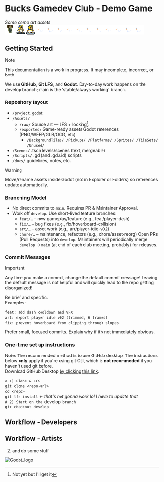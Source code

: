 # Bucks Gamedev Club - Demo Game

*Some demo art assets*\
![enemy](Assets/exported/Sprites/enemy.png)
![hover dude](Assets/exported/Sprites/player_move.png)
![swans](Assets/exported/Sprites/swan.png)


## Getting Started
> [!NOTE]
> This documentation is a work in progress. It may incomplete, incorrect, or both.

We use **GitHub**, **Git LFS**, and **Godot**. Day-to-day work happens on the develop branch; main is the 'stable/always working' branch.

### Repository layout

- `/project.godot`
- `/Assets/`
  -   `/raw/`                 Source art — LFS + locking[^1].
  -  `/exported/`               Game-ready assets Godot references (PNG/WEBP/GLB/OGG, etc)
      - `/BackgroundTiles/ /Pickups/ /Platforms/ /Sprites/ /TileSets/ /Unused/`
- `/Scenes/`                 .tscn levels/scenes (text, mergeable)
- `/Scripts/`                .gd (and .gd.uid) scripts
- `/docs/`                   guidelines, notes, etc.

>[!WARNING]
>Move/rename assets inside Godot (not in Explorer or Folders) so references update automatically.

### Branching Model
- No direct commits to `main`. Requires PR & Maintainer Approval.
- Work off `develop`. Use short-lived feature branches:
  - `feat/…` – new gameplay/feature (e.g., feat/player-dash)
  - `fix/…` – bug fixes (e.g., fix/hoverboard-collision)
  - `art/…` – asset work (e.g., art/player-idle-v02)
  - `chore/…` – maintenance, refactors (e.g., chore/asset-reorg)
Open PRs (Pull Requests) into `develop`. Maintainers will periodically merge `develop` → `main` (at end of each club meeting, probably) for releases.

### Commit Messages
> [!IMPORTANT]
> Any time you make a commit, change the default commit message! Leaving the default message is not helpful and will quickly lead to the repo getting disorganized!

Be brief and specific.\
Examples:

`feat: add dash cooldown and VFX`\
`art: export player idle v02 (trimmed, 6 frames)`\
`fix: prevent hoverboard from clipping through slopes`

Prefer small, focused commits. Explain why if it’s not immediately obvious.

### One-time set up instructions
Note: The recommended method is to use GitHub desktop. The instructions below **only** apply if you're using git CLI, which is **not recommeded** if you haven't used git before.\
Download GitHub Desktop [by clicking this link](https://desktop.github.com/download/).

`# 1) Clone & LFS`\
`git clone <repo-url>`\
`cd <repo>` \
`git lfs install` <- *that's not gonna work lol I have to update that*\
`# 2) Start on the `develop` branch`\
`git checkout develop`

## Workflow - Developers

## Workflow - Artists


[^1]: Not yet but I'll get it


2. and do some stuff
<img width="512" height="212" alt="Godot_logo" src="https://github.com/user-attachments/assets/6d97182c-558e-4b6d-8b53-a8202f4a375e" />
